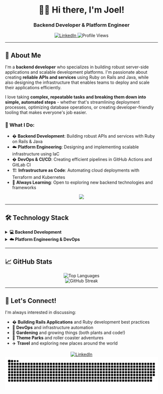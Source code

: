 
<div align="center">
  <h1>👋🏼 Hi there, I'm Joel!</h1>
  <h3>Backend Developer & Platform Engineer</h3>
  
  <p>
    <a href="https://www.linkedin.com/in/joelmgrant/">
      <img src="https://img.shields.io/badge/LinkedIn-0077B5?style=for-the-badge&logo=linkedin&logoColor=white" alt="LinkedIn">
    </a>
    <img src="https://komarev.com/ghpvc/?username=joel-grant&style=for-the-badge&color=blueviolet" alt="Profile Views">
  </p>
</div>

---

## 🚀 About Me

I'm a **backend developer** who specializes in building robust server-side applications and scalable development platforms. I'm passionate about creating **reliable APIs and services** using Ruby on Rails and Java, while also designing the infrastructure that enables teams to deploy and scale their applications efficiently.

I love taking **complex, repeatable tasks and breaking them down into simple, automated steps** - whether that's streamlining deployment processes, optimizing database operations, or creating developer-friendly tooling that makes everyone's job easier.

### 🎯 What I Do:
- � **Backend Development**: Building robust APIs and services with Ruby on Rails & Java
- ☁️ **Platform Engineering**: Designing and implementing scalable infrastructure using IaC
- � **DevOps & CI/CD**: Creating efficient pipelines in GitHub Actions and GitLab CI
- 🏗️ **Infrastructure as Code**: Automating cloud deployments with Terraform and Kubernetes
- 🌱 **Always Learning**: Open to exploring new backend technologies and frameworks

<div align="center">
  <img src="https://media.giphy.com/media/M9gbBd9nbDrOTu1Mqx/giphy.gif" width="100"/>
</div>

---

## 🛠️ Technology Stack

<details>
<summary><strong>💻 Backend Development</strong></summary>
<br>

![Ruby on Rails](https://img.shields.io/badge/Ruby_on_Rails-CC0000?style=for-the-badge&logo=ruby-on-rails&logoColor=white)
![Java](https://img.shields.io/badge/Java-ED8B00?style=for-the-badge&logo=openjdk&logoColor=white)
![PostgreSQL](https://img.shields.io/badge/PostgreSQL-316192?style=for-the-badge&logo=postgresql&logoColor=white)
![MySQL](https://img.shields.io/badge/MySQL-005C84?style=for-the-badge&logo=mysql&logoColor=white)
![Redis](https://img.shields.io/badge/Redis-DC382D?style=for-the-badge&logo=redis&logoColor=white)

**API Development & Testing:**
- RESTful API design and development
- RSpec for Ruby testing
- Postman for API development and testing
- Database design and optimization

</details>

<details>
<summary><strong>☁️ Platform Engineering & DevOps</strong></summary>
<br>

![Terraform](https://img.shields.io/badge/Terraform-623CE4?style=for-the-badge&logo=terraform&logoColor=white)
![Kubernetes](https://img.shields.io/badge/Kubernetes-326ce5?style=for-the-badge&logo=kubernetes&logoColor=white)
![Helm](https://img.shields.io/badge/Helm-0F1689?style=for-the-badge&logo=helm&logoColor=white)
![AWS](https://img.shields.io/badge/Amazon_AWS-FF9900?style=for-the-badge&logo=amazonaws&logoColor=white)
![Docker](https://img.shields.io/badge/Docker-2496ED?style=for-the-badge&logo=docker&logoColor=white)

![GitHub Actions](https://img.shields.io/badge/GitHub_Actions-2088FF?style=for-the-badge&logo=github-actions&logoColor=white)
![GitLab CI](https://img.shields.io/badge/GitLab_CI-FCA326?style=for-the-badge&logo=gitlab&logoColor=white)
![Ansible](https://img.shields.io/badge/Ansible-EE0000?style=for-the-badge&logo=ansible&logoColor=white)
![DataDog](https://img.shields.io/badge/DataDog-632CA6?style=for-the-badge&logo=datadog&logoColor=white)

**Service Mesh & Infrastructure:**
- Istio for service mesh architecture
- Infrastructure automation and monitoring

</details>

---

## 📈 GitHub Stats

<div align="center">
  <img src="https://github-readme-stats.vercel.app/api/top-langs?username=joel-grant&layout=compact&theme=tokyonight&hide_border=true" alt="Top Languages" />
</div>

<div align="center">
  <img src="https://github-readme-streak-stats.herokuapp.com/?user=joel-grant&theme=tokyonight&hide_border=true" alt="GitHub Streak" />
</div>

---

## 🤝 Let's Connect!

I'm always interested in discussing:
- � **Building Rails Applications** and Ruby development best practices
- 🔧 **DevOps** and infrastructure automation
- 🌱 **Gardening** and growing things (both plants and code!)
- 🎢 **Theme Parks** and roller coaster adventures
- ✈️ **Travel** and exploring new places around the world

<div align="center">
  <a href="https://www.linkedin.com/in/joelmgrant/">
    <img src="https://img.shields.io/badge/Let's_Connect-0077B5?style=for-the-badge&logo=linkedin&logoColor=white" alt="LinkedIn">
  </a>
</div>

<div align="center">
  <img src="https://raw.githubusercontent.com/platane/platane/output/github-contribution-grid-snake-dark.svg" alt="Snake animation" />
</div>


<!-- [![My GitHub Stats](https://github-readme-stats.vercel.app/api/?username=joel-grant&count_private=true&theme=tokyonight&showicons=true)]() -->


